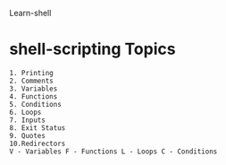 Learn-shell
# shell-scripting Topics 


```text
1. Printing
2. Comments
3. Variables 
4. Functions
5. Conditions
6. Loops
7. Inputs
8. Exit Status
9. Quotes
10.Redirectors
V - Variables F - Functions L - Loops C - Conditions
```
